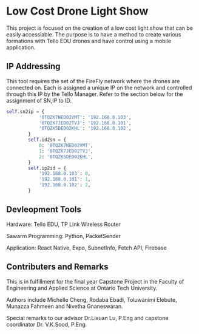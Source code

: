 # Low Cost Drone Light Show

This project is focused on the creation of a low cost light show that can be easily accessiable. 
The purpose is to have a method to create various formations with Tello EDU drones and have control using a mobile application. 


## IP Addressing 
This tool requires the set of the FireFly network where the drones are connected on. 
Each is assigned a unique IP on the network and controlled through this IP by the Tello Manager. 
Refer to the section below for the assignment of SN,IP to ID.

```python
self.sn2ip = {
            '0TQZK7NED02VMT': '192.168.0.103',
            '0TQZK7JED02TVJ': '192.168.0.101',
            '0TQZK5DED02KHL': '192.168.0.102',
        }
        self.id2sn = {
            0: '0TQZK7NED02VMT',
            1: '0TQZK7JED02TVJ',
            2: '0TQZK5DED02KHL',
        }
        self.ip2id = {
            '192.168.0.103': 0,
            '192.168.0.101': 1,
            '192.168.0.102': 2,
        }

```
## Devleopment Tools  
Hardware: Tello EDU, TP Link Wireless Router 

Sawarm Programming: Python, PacketSender

Application: React Native, Expo, SubnetInfo, Fetch API, Firebase 

## Contributers and Remarks
This is in fulfillment for the final year Capstone Project in the Faculty of Engineering and Applied Science at Ontario Tech University.

Authors include Michelle Cheng, Rodaba Ebadi, Toluwanimi Elebute, Munazza Fahmeen and Nivetha Gnaneswaran.

Special remarks to our advisor Dr.Lixuan Lu, P.Eng and capstone coordinator Dr. V.K.Sood, P.Eng.




